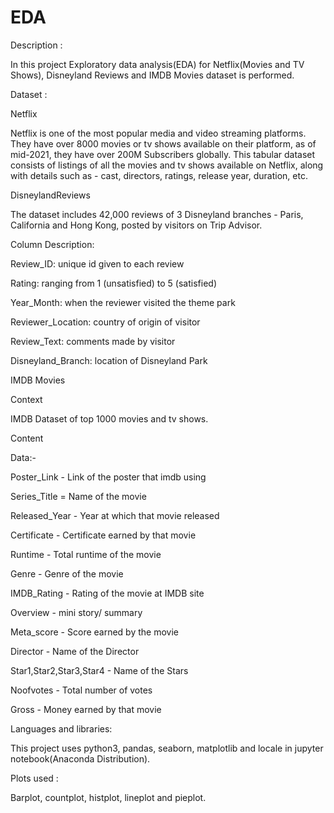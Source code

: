 # EDA

Description :

In this project Exploratory data analysis(EDA) for Netflix(Movies and TV Shows), Disneyland Reviews and IMDB Movies dataset is performed.

Dataset :


Netflix

Netflix is one of the most popular media and video streaming platforms. They have over 8000 movies or tv shows available on their platform, as of mid-2021, they have over 200M Subscribers globally. This tabular dataset consists of listings of all the movies and tv shows available on Netflix, along with details such as - cast, directors, ratings, release year, duration, etc.




DisneylandReviews

The dataset includes 42,000 reviews of 3 Disneyland branches - Paris, California and Hong Kong, posted by visitors on Trip Advisor.

Column Description:

Review_ID: unique id given to each review

Rating: ranging from 1 (unsatisfied) to 5 (satisfied)

Year_Month: when the reviewer visited the theme park

Reviewer_Location: country of origin of visitor

Review_Text: comments made by visitor

Disneyland_Branch: location of Disneyland Park





IMDB Movies


Context

IMDB Dataset of top 1000 movies and tv shows.


Content

Data:-

Poster_Link - Link of the poster that imdb using

Series_Title = Name of the movie

Released_Year - Year at which that movie released

Certificate - Certificate earned by that movie

Runtime - Total runtime of the movie

Genre - Genre of the movie

IMDB_Rating - Rating of the movie at IMDB site

Overview - mini story/ summary

Meta_score - Score earned by the movie

Director - Name of the Director

Star1,Star2,Star3,Star4 - Name of the Stars

Noofvotes - Total number of votes

Gross - Money earned by that movie


Languages and libraries:

This project uses python3, pandas, seaborn, matplotlib and locale in jupyter notebook(Anaconda Distribution).

Plots used :

Barplot, countplot, histplot, lineplot and pieplot.
